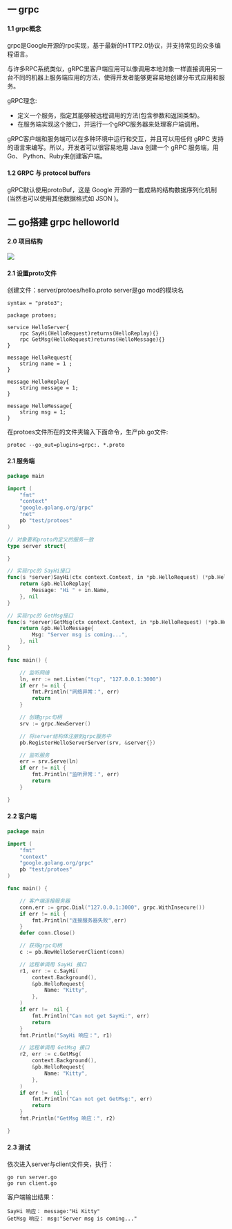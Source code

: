 ## 一 grpc

#### 1.1 grpc概念

grpc是Google开源的rpc实现，基于最新的HTTP2.0协议，并支持常见的众多编程语言。

与许多RPC系统类似，gRPC里客户端应用可以像调用本地对象一样直接调用另一台不同的机器上服务端应用的方法，使得开发者能够更容易地创建分布式应用和服务。  

gRPC理念:
- 定义一个服务，指定其能够被远程调用的方法(包含参数和返回类型)。
- 在服务端实现这个接口，并运行一个gRPC服务器来处理客户端调用。

gRPC客户端和服务端可以在多种环境中运行和交互，并且可以用任何 gRPC 支持的语言来编写。所以，开发者可以很容易地用 Java 创建一个 gRPC 服务端，用 Go、 Python、Ruby来创建客户端。

#### 1.2 GRPC 与 protocol buffers

gRPC默认使用protoBuf，这是 Google 开源的一套成熟的结构数据序列化机制(当然也可以使用其他数据格式如 JSON )。

## 二 go搭建 grpc helloworld

#### 2.0 项目结构

![](../images/go/rpc-02.png)

#### 2.1 设置proto文件

创建文件：server/protoes/hello.proto    server是go mod的模块名
```
syntax = "proto3";

package protoes;

service HelloServer{
    rpc SayHi(HelloRequest)returns(HelloReplay){}
    rpc GetMsg(HelloRequest)returns(HelloMessage){}
}

message HelloRequest{
    string name = 1 ;
}

message HelloReplay{
    string message = 1;
}

message HelloMessage{
    string msg = 1;
}
```

在protoes文件所在的文件夹输入下面命令，生产pb.go文件:
```
protoc --go_out=plugins=grpc:. *.proto
```

#### 2.1 服务端

```go
package main

import (
	"fmt"
	"context"
	"google.golang.org/grpc"
	"net"
	pb "test/protoes"
)

// 对象要和proto内定义的服务一致
type server struct{

}

// 实现rpc的 SayHi接口
func(s *server)SayHi(ctx context.Context, in *pb.HelloRequest) (*pb.HelloReplay, error){
	return &pb.HelloReplay{
		Message: "Hi " + in.Name,
	}, nil
}

// 实现rpc的 GetMsg接口
func(s *server)GetMsg(ctx context.Context, in *pb.HelloRequest) (*pb.HelloMessage, error){
	return &pb.HelloMessage{
		Msg: "Server msg is coming...",
	}, nil
}

func main() {

	// 监听网络
	ln, err := net.Listen("tcp", "127.0.0.1:3000")
	if err != nil {
		fmt.Println("网络异常：", err)
		return
	}

	// 创建grpc句柄
	srv := grpc.NewServer()

	// 将server结构体注册到grpc服务中
	pb.RegisterHelloServerServer(srv, &server{})

	// 监听服务
	err = srv.Serve(ln)
	if err != nil {
		fmt.Println("监听异常：", err)
		return
	}

}

```

#### 2.2 客户端

```go
package main

import (
	"fmt"
	"context"
	"google.golang.org/grpc"
	pb "test/protoes"
)

func main() {

	// 客户端连接服务器
	conn,err := grpc.Dial("127.0.0.1:3000", grpc.WithInsecure())
	if err != nil {
		fmt.Println("连接服务器失败",err)
	}
	defer conn.Close()

	// 获得grpc句柄
	c := pb.NewHelloServerClient(conn)

	// 远程单调用 SayHi 接口
	r1, err := c.SayHi(
		context.Background(),
		&pb.HelloRequest{
			Name: "Kitty",
		},
	)
	if err !=  nil {
		fmt.Println("Can not get SayHi:", err)
		return
	}
	fmt.Println("SayHi 响应：", r1)

	// 远程单调用 GetMsg 接口
	r2, err := c.GetMsg(
		context.Background(),
		&pb.HelloRequest{
			Name: "Kitty",
		},
	)
	if err !=  nil {
		fmt.Println("Can not get GetMsg:", err)
		return
	}
	fmt.Println("GetMsg 响应：", r2)

}

```

#### 2.3 测试

依次进入server与client文件夹，执行：
```
go run server.go
go run client.go
```
客户端输出结果：
```
SayHi 响应： message:"Hi Kitty" 
GetMsg 响应： msg:"Server msg is coming..." 
```
